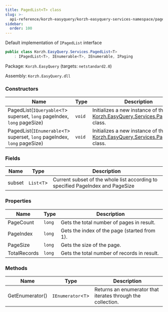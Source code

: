 ```yaml
---
title: PagedList<T> class
slug: >-
  api-reference/korzh-easyquery/korzh-easyquery-services-namespace/pagedlist-t--class
sidebar:
  order: 100
---
```


Default implementation of `IPagedList` interface
```csharp
public class Korzh.EasyQuery.Services.PagedList<T>
    : IPagedList<T>, IEnumerable<T>, IEnumerable, IPaging

```
Package: `Korzh.EasyQuery` (targets: `netstandard2.0`)

Assembly: `Korzh.EasyQuery.dll`

### Constructors

| Name | Type | Description | 
| --- | --- | --- | 
| PagedList(`IQueryable`&lt;`T`&gt; superset, `long` pageIndex, `long` pageSize) | `void` | Initializes a new instance of the [Korzh.EasyQuery.Services.PagedList`1](/easyquery/docs/api-reference/korzh-easyquery/korzh-easyquery-services-namespace/pagedlist-t--class) class. | 
| PagedList(`IEnumerable`&lt;`T`&gt; superset, `long` pageIndex, `long` pageSize) | `void` | Initializes a new instance of the [Korzh.EasyQuery.Services.PagedList`1](/easyquery/docs/api-reference/korzh-easyquery/korzh-easyquery-services-namespace/pagedlist-t--class) class. | 


### Fields

| Name | Type | Description | 
| --- | --- | --- | 
| subset | `List`&lt;`T`&gt; | Current subset of the whole list according to specified PageIndex and PageSize | 


### Properties

| Name | Type | Description | 
| --- | --- | --- | 
| PageCount | `long` | Gets the total number of pages in result. | 
| PageIndex | `long` | Gets the index of the page (started from 1). | 
| PageSize | `long` | Gets the size of the page. | 
| TotalRecords | `long` | Gets the total number of records in result. | 


### Methods

| Name | Type | Description | 
| --- | --- | --- | 
| GetEnumerator() | `IEnumerator`&lt;`T`&gt; | Returns an enumerator that iterates through the collection. |
